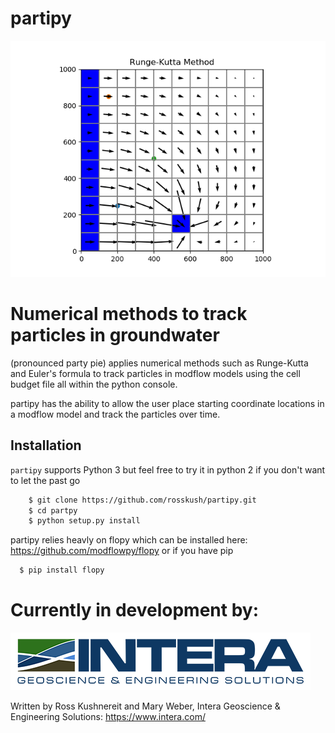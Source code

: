 # partipy
![Alt text](partipy/partipy_example_rk.png?raw=true "Title")

# Numerical methods to track particles in groundwater

(pronounced party pie) applies numerical methods such as Runge-Kutta and Euler's formula to track particles in modflow models using the cell budget file all within the python console.

partipy has the ability to allow the user place starting coordinate locations in a modflow model and track the particles over time.

## Installation

`partipy` supports Python 3 but feel free to try it in python 2 if you don't want to let the past go

```bash
    $ git clone https://github.com/rosskush/partipy.git
    $ cd partpy
    $ python setup.py install
```

partipy relies heavly on flopy which can be installed here:
https://github.com/modflowpy/flopy
or if you have pip

```bash
  $ pip install flopy
```





# Currently in development by:

![Alt text](partipy/intera-logo-sm.png?raw=true "Title")

Written by Ross Kushnereit and Mary Weber, Intera Geoscience & Engineering Solutions:
https://www.intera.com/
